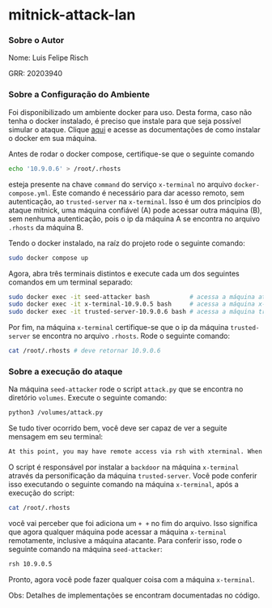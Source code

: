 # mitnick-attack-lan

### Sobre o Autor
Nome: Luis Felipe Risch

GRR: 20203940

### Sobre a Configuração do Ambiente
Foi disponibilizado um ambiente docker para uso. Desta forma, caso não tenha o docker instalado, é preciso que instale para que seja possível simular o ataque. Clique [aqui](https://docs.docker.com/engine/install/) e acesse as documentações de como instalar o docker em sua máquina.

Antes de rodar o docker compose, certifique-se que o seguinte comando 
```bash
echo '10.9.0.6' > /root/.rhosts
```

esteja presente na chave `command` do serviço `x-terminal` no arquivo `docker-compose.yml`. Este comando é necessário para dar acesso remoto, sem autenticação, ao `trusted-server` na `x-terminal`. Isso é um dos princípios do ataque mitnick, uma máquina confiável (A) pode acessar outra máquina (B), sem nenhuma autenticação, pois o ip da máquina A se encontra no arquivo `.rhosts` da máquina B. 

Tendo o docker instalado, na raíz do projeto rode o seguinte comando: 
```bash
sudo docker compose up
```

Agora, abra três terminais distintos e execute cada um dos seguintes comandos em um terminal separado:

```bash
sudo docker exec -it seed-attacker bash           # acessa a máquina atacante
sudo docker exec -it x-terminal-10.9.0.5 bash     # acessa a máquina x-terminal
sudo docker exec -it trusted-server-10.9.0.6 bash # acessa a máquina trusted-server
```

Por fim, na máquina `x-terminal` certifique-se que o ip da máquina `trusted-server` se encontra no arquivo `.rhosts`. Rode o seguinte comando: 

```bash
cat /root/.rhosts # deve retornar 10.9.0.6
```

### Sobre a execução do ataque
Na máquina `seed-attacker` rode o script `attack.py` que se encontra no diretório `volumes`. Execute o seguinte comando: 

```bash
python3 /volumes/attack.py
```

Se tudo tiver ocorrido bem, você deve ser capaz de ver a seguite mensagem em seu terminal: 

```txt
At this point, you may have remote access via rsh with xterminal. When this script stops running, just type on terminal the following command: rsh 10.9.0.5. Bye bye :)
```

O script é responsável por instalar a `backdoor` na máquina `x-terminal` através da personificação da máquina `trusted-server`. Você pode conferir isso executando o seguinte comando na máquina `x-terminal`, após a execução do script: 

```bash
cat /root/.rhosts
```

você vai perceber que foi adiciona um `+ +` no fim do arquivo. Isso significa que agora qualquer máquina pode acessar a máquina `x-terminal` remotamente, inclusive a máquina atacante. Para conferir isso, rode o seguinte comando na máquina `seed-attacker`: 

```bash
rsh 10.9.0.5
```

Pronto, agora você pode fazer qualquer coisa com a máquina `x-terminal`. 

Obs: Detalhes de implementações se encontram documentadas no código.




